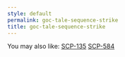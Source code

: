 ```yaml
---
style: default
permalink: goc-tale-sequence-strike
title: goc-tale-sequence-strike
---
```

You may also like:
[SCP-135](http://scp-wiki.net/scp-135)
[SCP-584](http://scp-wiki.net/scp-584)